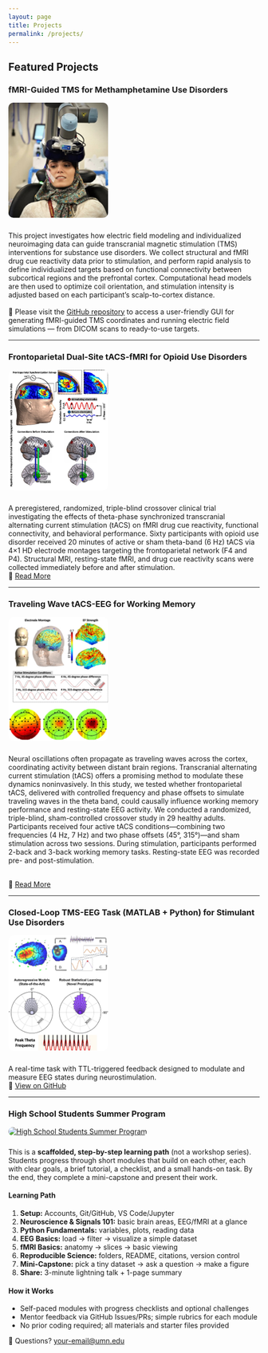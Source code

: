 ```yaml
---
layout: page
title: Projects
permalink: /projects/
---
```


## Featured Projects

### fMRI-Guided TMS for Methamphetamine Use Disorders
<a href="/assets/images/project1.jpg" target="_blank">
  <img src="/assets/images/project1.jpg" alt="Personalized NIBS" width="200" style="border-radius: 10px; margin-bottom: 10px;">
</a>

<p>
This project investigates how electric field modeling and individualized neuroimaging data can guide transcranial magnetic stimulation (TMS) interventions for substance use disorders. We collect structural and fMRI drug cue reactivity data prior to stimulation, and perform rapid analysis to define individualized targets based on functional connectivity between subcortical regions and the prefrontal cortex. Computational head models are then used to optimize coil orientation, and stimulation intensity is adjusted based on each participant’s scalp-to-cortex distance.
<br><br>
🧰 Please visit the <a href="https://github.com/SoleimaniGhazaleh/fmri-guided-TMS-GUI" target="_blank">GitHub repository</a> to access a user-friendly GUI for generating fMRI-guided TMS coordinates and running electric field simulations — from DICOM scans to ready-to-use targets.
</p>


---

### Frontoparietal Dual-Site tACS-fMRI for Opioid Use Disorders

<a href="https://example.com/tacs-working-memory" target="_blank">
  <img src="/assets/images/project2.jpg" alt="Theta tACS" width="200" style="border-radius: 10px; margin-bottom: 10px;">
</a>

<p>
A preregistered, randomized, triple-blind crossover clinical trial investigating the effects of theta-phase synchronized transcranial alternating current stimulation (tACS) on fMRI drug cue reactivity, functional connectivity, and behavioral performance. Sixty participants with opioid use disorder received 20 minutes of active or sham theta-band (6 Hz) tACS via 4×1 HD electrode montages targeting the frontoparietal network (F4 and P4). Structural MRI, resting-state fMRI, and drug cue reactivity scans were collected immediately before and after stimulation.
<br>
🔗 <a href="https://example.com/tacs-working-memory" target="_blank">Read More</a>
</p>

---

### Traveling Wave tACS-EEG for Working Memory

<a href="https://example.com/tacs-working-memory" target="_blank">
  <img src="/assets/images/project3.jpg" alt="Theta tACS" width="200" style="border-radius: 10px; margin-bottom: 10px;">
</a>

<p>

Neural oscillations often propagate as traveling waves across the cortex, coordinating activity between distant brain regions. Transcranial alternating current stimulation (tACS) offers a promising method to modulate these dynamics noninvasively. In this study, we tested whether frontoparietal tACS, delivered with controlled frequency and phase offsets to simulate traveling waves in the theta band, could causally influence working memory performance and resting-state EEG activity. We conducted a randomized, triple-blind, sham-controlled crossover study in 29 healthy adults. Participants received four active tACS conditions—combining two frequencies (4 Hz, 7 Hz) and two phase offsets (45°, 315°)—and sham stimulation across two sessions. During stimulation, participants performed 2-back and 3-back working memory tasks. Resting-state EEG was recorded pre- and post-stimulation.

<br>
🔗 <a href="https://example.com/tacs-working-memory" target="_blank">Read More</a>
</p>

---

### Closed-Loop TMS-EEG Task (MATLAB + Python) for Stimulant Use Disorders

<a href="https://github.com/SoleimaniGhazaleh/ClosedLoop_Task" target="_blank">
  <img src="/assets/images/project4.jpg" alt="Closed Loop Task" width="200" style="border-radius: 10px; margin-bottom: 10px;">
</a>

<p>
A real-time task with TTL-triggered feedback designed to modulate and measure EEG states during neurostimulation.
<br>
🔗 <a href="https://github.com/SoleimaniGhazaleh/ClosedLoop_Task" target="_blank">View on GitHub</a>
</p>

---

### High School Students Summer Program

<a href="/assets/images/hs-summer.jpg" target="_blank">
  <img src="/assets/images/hs-summer.jpg" alt="High School Students Summer Program" width="200" style="border-radius: 10px; margin-bottom: 10px;">
</a>

<p>
This is a <strong>scaffolded, step-by-step learning path</strong> (not a workshop series). Students progress through short modules that build on each other, each with clear goals, a brief tutorial, a checklist, and a small hands-on task. By the end, they complete a mini-capstone and present their work.
</p>

<h4>Learning Path</h4>
<ol>
  <li><strong>Setup:</strong> Accounts, Git/GitHub, VS Code/Jupyter</li>
  <li><strong>Neuroscience & Signals 101:</strong> basic brain areas, EEG/fMRI at a glance</li>
  <li><strong>Python Fundamentals:</strong> variables, plots, reading data</li>
  <li><strong>EEG Basics:</strong> load → filter → visualize a simple dataset</li>
  <li><strong>fMRI Basics:</strong> anatomy → slices → basic viewing</li>
  <li><strong>Reproducible Science:</strong> folders, README, citations, version control</li>
  <li><strong>Mini-Capstone:</strong> pick a tiny dataset → ask a question → make a figure</li>
  <li><strong>Share:</strong> 3-minute lightning talk + 1-page summary</li>
</ol>

<h4>How it Works</h4>
<ul>
  <li>Self-paced modules with progress checklists and optional challenges</li>
  <li>Mentor feedback via GitHub Issues/PRs; simple rubrics for each module</li>
  <li>No prior coding required; all materials and starter files provided</li>
</ul>

<p>
📩 Questions? <a href="mailto:your-email@umn.edu">your-email@umn.edu</a>
</p>
